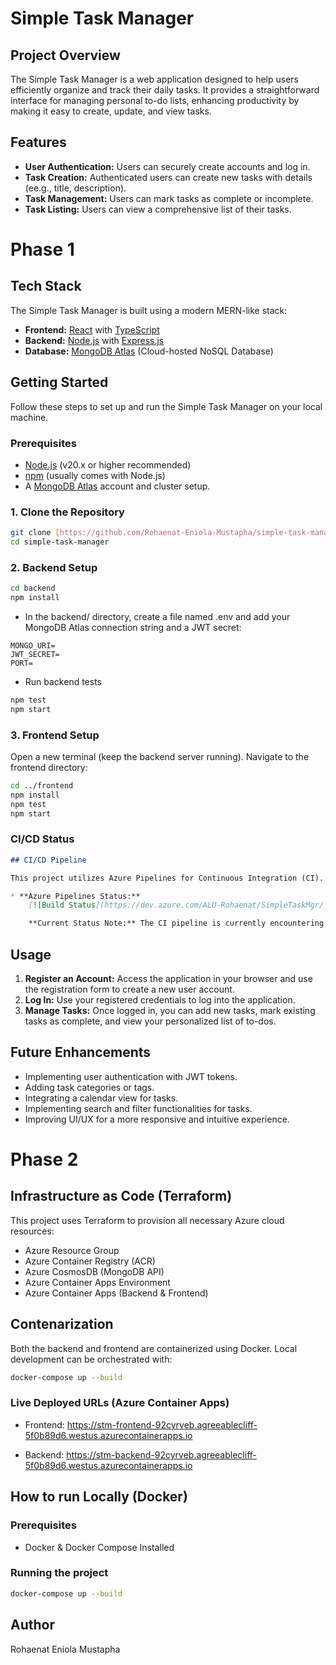 # Simple Task Manager

## Project Overview

The Simple Task Manager is a web application designed to help users efficiently organize and track their daily tasks. It provides a straightforward interface for managing personal to-do lists, enhancing productivity by making it easy to create, update, and view tasks.

## Features

* **User Authentication:** Users can securely create accounts and log in.
* **Task Creation:** Authenticated users can create new tasks with details (ee.g., title, description).
* **Task Management:** Users can mark tasks as complete or incomplete.
* **Task Listing:** Users can view a comprehensive list of their tasks.

# Phase 1

## Tech Stack

The Simple Task Manager is built using a modern MERN-like stack:

* **Frontend:** [React](https://react.dev/) with [TypeScript](https://www.typescriptlang.org/)
* **Backend:** [Node.js](https://nodejs.org/en) with [Express.js](https://expressjs.com/)
* **Database:** [MongoDB Atlas](https://www.mongodb.com/atlas) (Cloud-hosted NoSQL Database)

## Getting Started

Follow these steps to set up and run the Simple Task Manager on your local machine.

### Prerequisites

* [Node.js](https://nodejs.org/en/) (v20.x or higher recommended)
* [npm](https://www.npmjs.com/) (usually comes with Node.js)
* A [MongoDB Atlas](https://www.mongodb.com/atlas) account and cluster setup.

### 1. Clone the Repository

```bash
git clone [https://github.com/Rohaenat-Eniola-Mustapha/simple-task-manager.git](https://github.com/Rohaenat-Eniola-Mustapha/simple-task-manager.git)
cd simple-task-manager
```

### 2. Backend Setup

```bash
cd backend
npm install
```
* In the backend/ directory, create a file named .env and add your MongoDB Atlas connection string and a JWT secret:
```Code
MONGO_URI=
JWT_SECRET=
PORT=
```

* Run backend tests
```bash
npm test
npm start
```

### 3. Frontend Setup
Open a new terminal (keep the backend server running).
Navigate to the frontend directory:

```bash
cd ../frontend
npm install
npm test
npm start
```

### **CI/CD Status**

```markdown
## CI/CD Pipeline

This project utilizes Azure Pipelines for Continuous Integration (CI). The pipeline is configured to automatically lint and test both the frontend (React/TypeScript) and backend (Node.js/Express) components on every push and Pull Request to the `develop` and `main` branches.

* **Azure Pipelines Status:**
    [![Build Status](https://dev.azure.com/ALU-Rohaenat/SimpleTaskMgr/_build/results?buildId=7&view=results)

    **Current Status Note:** The CI pipeline is currently encountering a "No hosted parallelism has been purchased or granted" error, which prevents it from running. A request for a free parallelism grant has been submitted to Microsoft Azure DevOps. This issue does not affect the local development and functionality of the application.
```

## Usage

1.  **Register an Account:** Access the application in your browser and use the registration form to create a new user account.
2.  **Log In:** Use your registered credentials to log into the application.
3.  **Manage Tasks:** Once logged in, you can add new tasks, mark existing tasks as complete, and view your personalized list of to-dos.

## Future Enhancements

* Implementing user authentication with JWT tokens.
* Adding task categories or tags.
* Integrating a calendar view for tasks.
* Implementing search and filter functionalities for tasks.
* Improving UI/UX for a more responsive and intuitive experience.

# Phase 2

## Infrastructure as Code (Terraform)

This project uses Terraform to provision all necessary Azure cloud resources:

* Azure Resource Group
* Azure Container Registry (ACR)
* Azure CosmosDB (MongoDB API)
* Azure Container Apps Environment
* Azure Container Apps (Backend & Frontend)

## Contenarization

Both the backend and frontend are containerized using Docker.
Local development can be orchestrated with:

```bash
docker-compose up --build
```

### Live Deployed URLs (Azure Container Apps)

* Frontend: https://stm-frontend-92cyrveb.agreeablecliff-5f0b89d6.westus.azurecontainerapps.io

* Backend: https://stm-backend-92cyrveb.agreeablecliff-5f0b89d6.westus.azurecontainerapps.io

## How to run Locally (Docker)

### Prerequisites

* Docker & Docker Compose Installed

### Running the project
```bash
docker-compose up --build
```

## Author

Rohaenat Eniola Mustapha